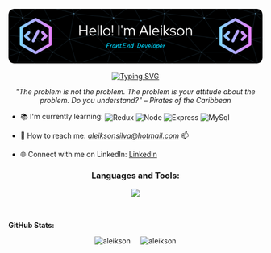 <p align="center">
  <img src="./github-header-image.png">
</p>

<p align="center">
  <a href="https://git.io/typing-svg"><img src="https://readme-typing-svg.demolab.com?font=Fira+Code&size=25&duration=4000&pause=1000&center=true&width=435&lines=Welcome+to+My+Profile" alt="Typing SVG" /></a>
</p>

<p align="center"><em>"The problem is not the problem. The problem is your attitude about the problem. Do you understand?" – Pirates of the Caribbean</em></p>

- 📚 I'm currently learning:
  <img align='center' alt="Redux" src="https://img.shields.io/badge/Redux-764ABC.svg?style=for-the-badge&logo=Redux&logoColor=white" />
  <img align='center' alt="Node" src="https://img.shields.io/badge/Node.js-339933.svg?style=for-the-badge&logo=nodedotjs&logoColor=white" />
  <img align='center' alt="Express" src="https://img.shields.io/badge/Express-000000.svg?style=for-the-badge&logo=Express&logoColor=white" />
  <img align='center' alt="MySql" src="https://img.shields.io/badge/MySQL-4479A1.svg?style=for-the-badge&logo=MySQL&logoColor=white" />

- 📩 How to reach me: *aleiksonsilva@hotmail.com*  📫

- 🌐 Connect with me on LinkedIn: [LinkedIn](https://www.linkedin.com/in/aleikson-frontend/)

<h3 align="center">Languages and Tools:</h3>

<p align="center">
  <a href="https://skillicons.dev">
    <img src="https://skillicons.dev/icons?i=linux,md,vscode,html,css,styledcomponents,bootstrap,materialui,javascript,react,typescript,jquery,git,firebase,wordpress,figma" />
  </a>
</p>

</br>

**GitHub Stats:**

<div align="center" style="display:flex; flex-wrap:wrap; justify-content:center;">
  <div style="margin-right:20px;">
    <img src="https://github-readme-stats-sigma-five.vercel.app/api?username=aleikson&show_icons=true&theme=dracula" alt="aleikson" />
  </div>

  <div>
    <img src="https://github-readme-stats-sigma-five.vercel.app/api/top-langs?username=aleikson&show_icons=true&theme=dracula&layout=compact" alt="aleikson" />
  </div>
</div>
